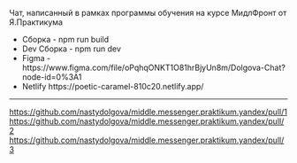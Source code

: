 
Чат, написанный в рамках программы обучения на курсе МидлФронт от Я.Практикума

<ul>
    <li>Сборка - npm run build</li>
    <li>Dev Сборка - npm run dev</li>
    <li>Figma - https://www.figma.com/file/oPqhqONKT1O81hrBjyUn8m/Dolgova-Chat?node-id=0%3A1</li>
    <li>Netlify https://poetic-caramel-810c20.netlify.app/ </li>
</ul>

<hr>

https://github.com/nastydolgova/middle.messenger.praktikum.yandex/pull/1
https://github.com/nastydolgova/middle.messenger.praktikum.yandex/pull/2
https://github.com/nastydolgova/middle.messenger.praktikum.yandex/pull/3
